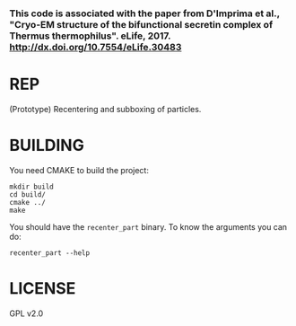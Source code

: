 

### This code is associated with the paper from D'Imprima et al., "Cryo-EM structure of the bifunctional secretin complex of Thermus thermophilus". eLife, 2017. http://dx.doi.org/10.7554/eLife.30483

# REP
(Prototype) Recentering and subboxing of particles.


# BUILDING
You need CMAKE to build the project:
```
mkdir build
cd build/
cmake ../
make
```
You should have the `recenter_part` binary. To know the arguments you can do:
```
recenter_part --help
```

# LICENSE
GPL v2.0


